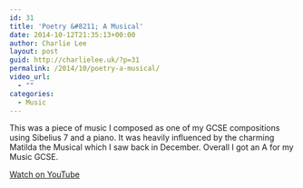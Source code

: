 ```yaml
---
id: 31
title: 'Poetry &#8211; A Musical'
date: 2014-10-12T21:35:13+00:00
author: Charlie Lee
layout: post
guid: http://charlielee.uk/?p=31
permalink: /2014/10/poetry-a-musical/
video_url:
  - ""
categories:
  - Music
---
```

This was a piece of music I composed as one of my GCSE compositions using Sibelius 7 and a piano. It was heavily influenced by the charming Matilda the Musical which I saw back in December. Overall I got an A for my Music GCSE.
  
<a href="https://www.youtube.com/watch?v=xqH557FW4I8" target="_blank">Watch on YouTube</a>